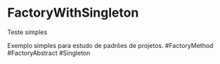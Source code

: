 # FactoryWithSingleton
Teste simples

Exemplo simples para estudo de padrões de projetos.
#FactoryMethod #FactoryAbstract #Singleton
